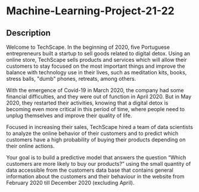 # Machine-Learning-Project-21-22

## Description

Welcome to TechScape. In the beginning of 2020, five Portuguese entrepreneurs built a startup to sell goods related to digital detox. 
Using an online store, TechScape sells products and services which will allow their customers to stay focused on the most important things and improve the balance 
with technology use in their lives, such as meditation kits, books, stress balls, "dumb" phones, retreats, among others.

With the emergence of Covid-19 in March 2020, the company had some financial difficulties, and they were out of function in April 2020. But in May 2020, they
restarted their activities, knowing that a digital detox is becoming even more critical in this period of time, where people need to unplug themselves and improve
their quality of life.

Focused in increasing their sales, TechScape hired a team of data scientists to analyze the online behavior of their customers and to predict which customers have a
high probability of buying their products depending on their online actions.

Your goal is to build a predictive model that answers the question “Which customers are more likely to buy our products?” using the small quantity of data accessible
from the customers data base that contains general information about the customers and their behaviour in the website from February 2020 till December 2020 (excluding
April).
